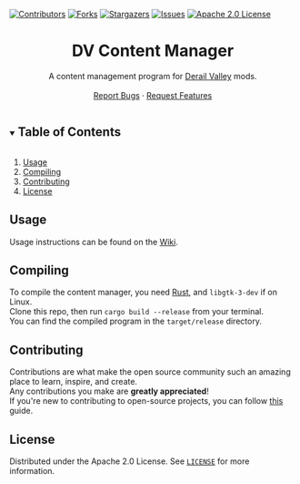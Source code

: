 [![Contributors][contributors-shield]][contributors-url]
[![Forks][forks-shield]][forks-url]
[![Stargazers][stars-shield]][stars-url]
[![Issues][issues-shield]][issues-url]
[![Apache 2.0 License][license-shield]][license-url]



<h1 align="center">DV Content Manager</h1>
<p align="center">
  A content management program for <a href="https://store.steampowered.com/app/588030">Derail Valley</a> mods.
  <br />
  <br />
  <a href="https://github.com/Insprill/dv-custom-car-manager/issues">Report Bugs</a>
  ·
  <a href="https://github.com/Insprill/dv-custom-car-manager/issues">Request Features</a>
</p>



<!-- TABLE OF CONTENTS -->
<details open="open">
  <summary><h2 style="display: inline-block">Table of Contents</h2></summary>
  <ol>
    <li><a href="#usage">Usage</a></li>
    <li><a href="#compiling">Compiling</a></li>
    <li><a href="#contributing">Contributing</a></li>
    <li><a href="#license">License</a></li>
  </ol>
</details>




<!-- USAGE -->

## Usage

Usage instructions can be found on the [Wiki](https://github.com/Insprill/dv-custom-car-manager/wiki).


<!-- Compiling -->

## Compiling

To compile the content manager, you need [Rust](https://www.rust-lang.org/tools/install), and `libgtk-3-dev` if on Linux.  
Clone this repo, then run `cargo build --release` from your terminal.  
You can find the compiled program in the `target/release` directory.  




<!-- CONTRIBUTING -->

## Contributing

Contributions are what make the open source community such an amazing place to learn, inspire, and create.  
Any contributions you make are **greatly appreciated**!  
If you're new to contributing to open-source projects, you can follow [this](https://docs.github.com/en/get-started/quickstart/contributing-to-projects) guide.




<!-- LICENSE -->

## License

Distributed under the Apache 2.0 License. See [`LICENSE`][license-url] for more information.




<!-- MARKDOWN LINKS & IMAGES -->
<!-- https://www.markdownguide.org/basic-syntax/#reference-style-links -->

[contributors-shield]: https://img.shields.io/github/contributors/Insprill/dv-custom-car-manager.svg?style=for-the-badge
[contributors-url]: https://github.com/Insprill/dv-custom-car-manager/graphs/contributors
[forks-shield]: https://img.shields.io/github/forks/Insprill/dv-custom-car-manager.svg?style=for-the-badge
[forks-url]: https://github.com/Insprill/dv-custom-car-manager/network/members
[stars-shield]: https://img.shields.io/github/stars/Insprill/dv-custom-car-manager.svg?style=for-the-badge
[stars-url]: https://github.com/Insprill/dv-custom-car-manager/stargazers
[issues-shield]: https://img.shields.io/github/issues/Insprill/dv-custom-car-manager.svg?style=for-the-badge
[issues-url]: https://github.com/Insprill/dv-custom-car-manager/issues
[license-shield]: https://img.shields.io/github/license/Insprill/dv-custom-car-manager.svg?style=for-the-badge
[license-url]: https://github.com/Insprill/dv-custom-car-manager/blob/master/LICENSE
[maven-central-shield]: https://img.shields.io/maven-central/v/net.insprill/dv-custom-car-manager
[maven-central-url]: https://mvnrepository.com/artifact/net.insprill/dv-custom-car-manager
